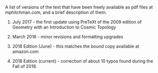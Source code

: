 A list of versions of the text that have been freely available as pdf files at mphitchman.com, and a brief description of them.

1. July 2017 - the first update using PreTeXt of the 2009 edition of Geometry with an Introduction to Cosmic Topology

2. March 2018 - minor revisions and formatting upgrades

3. 2018 Edition (June) - this matches the bound copy available at amazon.com

4. 2018 Edition (current) - correction of about 10 typos found during the Fall of 2018.  
